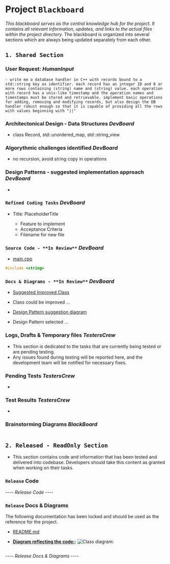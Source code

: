 # Project **`Blackboard`**

*This blackboard serves as the central knowledge hub for the project. It contains all relevant information, updates, and links to the actual files within the project directory.*
The blackboard is organized into several sections which are always being updated separately from each other.

## **`1. Shared Section`**

### User Request: *HumanInput*
    - write me a database handler in C++ with records bound to a std::string key as identifier. each record has an integer ID and 0 or more rows containing (string) name and (string) value. each operation with record has a unix-like timestamp and the operation names and timestamps must be stored and retrievable. implement basic operations for adding, removing and modifying records, but also design the DB handler robust enough so that it is capable of providing all the rows with values beginning with "||"

### Architectonical Design - Data Structures *DevBoard*
- class Record, std::unordered_map, std::string_view

### Algorythmic challenges identified *DevBoard*
- no recursion, avoid string copy in operations

### Design Patterns - suggested implementation approach *DevBoard*
- 

### `Refined Coding Tasks` *DevBoard*

* Title: PlaceholderTitle

  - Feature to implement
  - Acceptance Criteria
  - Filename for new file



### `Source Code - **In Review**` *DevBoard*
- [main.cpp](./gen/main.cpp)
```cpp
#include <string>

```

### `Docs & Diagrams - **In Review**` *DevBoard*

- [Suggested Improved Class](./diagrams/class_diagram.md)
- Class could be improved ...

- [Design Pattern suggestion diagram](./diagrams/release_class_diagram.png)
- Design Pattern selected ...


### Logs, Drafts & Temporary files *TestersCrew*

- This section is dedicated to the tasks that are currently being tested or are pending testing.
- Any issues found during testing will be reported here, and the development team will be notified for necessary fixes.

### Pending Tests *TestersCrew*
- 

### Test Results *TestersCrew*
- 


### Brainstorming Diagrams *BlackBoard*
```mermaid

```

## **`2. Released - ReadOnly Section`**

- This section contains code and information that has been tested and delivered into codebase. Developers should take this content as granted when working on their tasks. 

### **`Release` Code**

---- *Release Code* ----

### **`Release` Docs & Diagrams**

The following documentation has been locked and should be used as the reference for the project.

- [README.md](./gen/README.md)

- **[Diagram reflecting the code:](./diagrams/release_class_diagram.png):** ![Class diagram:](./diagrams/release_class_diagram.png)
```mermaid

```
---- *Release Docs & Diagrams* ----
